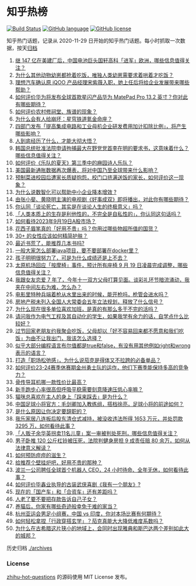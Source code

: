 # 知乎热榜
[![Build Status](https://github.com/ToWeLong/zhihu-hot-questions/workflows/CI/badge.svg)](https://github.com/ToWeLong/zhihu-hot-questions/actions)
[![GitHub language](https://img.shields.io/badge/language-golang-orange.svg)](https://golang.org/)
[![GitHub license](https://img.shields.io/github/license/ToWeLong/zhihu-hot-questions)](https://github.com/ToWeLong/zhihu-hot-questions/blob/main/LICENSE)

知乎热门话题，记录从 2020-11-29 日开始的知乎热门话题。每小时抓取一次数据，按天[归档](./archives)

<!-- BEGIN -->

1. [继 147 亿在美建厂后，中国电池巨头国轩高科「进军」欧洲，哪些信息值得关注？](https://www.zhihu.com/question/622579033)
1. [为什么其他动物幼崽都抢着吃饭，唯独人类幼崽需要求着哄着才吃饭？](https://www.zhihu.com/question/620889402)
1. [理想汽车确认原 iQOO 产品经理宋紫薇入职，她上任后将给企业发展带来哪些帮助？](https://www.zhihu.com/question/622364808)
1. [如何评价华为将发布全球首款星闪产品华为 MatePad Pro 13.2 英寸？你对此有哪些期待？](https://www.zhihu.com/question/622713226)
1. [如何评价农村修祠堂、族谱的现象？](https://www.zhihu.com/question/543993642)
1. [为什么会有人给崩坏：星穹铁道氪金命座？](https://www.zhihu.com/question/622551006)
1. [四部门发布「提高集成电路和工业母机企业研发费用加计扣除比例」，将产生哪些影响？](https://www.zhihu.com/question/622658638)
1. [人到底经历了什么，才能大彻大悟？](https://www.zhihu.com/question/621949860)
1. [韩国总统批准法院申请拘捕最大在野党党首李在明的要求书，这意味着什么？哪些信息值得关注？](https://www.zhihu.com/question/622712493)
1. [如何评价《乐队的夏天》第三季中的麻园诗人乐队？](https://www.zhihu.com/question/270807945)
1. [美国最新通胀数据再次爆表，将对中国乃至全球带来什么影响？](https://www.zhihu.com/question/622195908)
1. [预制菜进校园后遭家长质疑抱怨，校门口挤满送饭的家长，如何评价这一现象？](https://www.zhihu.com/question/622198910)
1. [为什么说数智化可以帮助中小企业降本增效 ?](https://www.zhihu.com/question/621666504)
1. [由张小斐、黄晓明主演的电视剧《好事成双》即将播出，对此你有哪些期待？](https://www.zhihu.com/question/622584677)
1. [你认同「谈论死亡，其实是在谈论人生的终极意义」吗？](https://www.zhihu.com/question/622597782)
1. [「人类本质上的生存是利他性的，不完全是自私性的」，你认同这句话吗？](https://www.zhihu.com/question/622597855)
1. [如何看待2023年9月19日A股市场？](https://www.zhihu.com/question/622710720)
1. [花西子眉笔真的「好用不贵」吗？你用过哪些物超所值的国货？](https://www.zhihu.com/question/621515556)
1. [30+ 的女性应该如何精简护肤？](https://www.zhihu.com/question/620752182)
1. [最近书荒了，能推荐几本书吗?](https://www.zhihu.com/question/616081899)
1. [一般大家怎么部署java项目，要不要部署在docker里？](https://www.zhihu.com/question/615138190)
1. [孩子明明很努力了，可是为什么成绩还是上不去？](https://www.zhihu.com/question/619934268)
1. [太原机场回应「按摩椅」事件，预计所有座椅 9 月 19 日凌晨完成调整，哪些信息值得关注？](https://www.zhihu.com/question/622469651)
1. [我跟女友恋爱 7 年了，今年十一双方父母打算见面。谈彩礼环节暗流涌动，我夹在中间左右为难，怎么办？](https://www.zhihu.com/question/620723739)
1. [电影里特种兵端着枪从水里出来的时候，能开枪吗，枪管会进水吗？](https://www.zhihu.com/question/622359801)
1. [房地产税未列入全国人大常委会五年立法规划，释放了什么信号？](https://www.zhihu.com/question/622547306)
1. [为什么现在很多单位喜欢加班，是真的有那么多干不完的活吗？](https://www.zhihu.com/question/622459816)
1. [请问我作为电气工程及其自动化的学生，如果我学有余力的话，自学点什么比较好？](https://www.zhihu.com/question/622379781)
1. [过节回家老朋友约我聚会吃饭，父母却以「好不容易回来都不愿意和我们吃饭」为由不让我出门，我该怎么选择？](https://www.zhihu.com/question/621684297)
1. [似乎大部分编程语言布尔值都是true和false，有没有用其他例如right和wrong表示的语言？](https://www.zhihu.com/question/622472887)
1. [打造「职场松弛感」，为什么说茄克是得体又不拉跨的必备单品？](https://www.zhihu.com/question/622203935)
1. [如何评价23-24赛季休赛期金州勇士队的运作，他们下赛季能保持多高的竞争力？](https://www.zhihu.com/question/622509000)
1. [骨传导耳机哪一款性价比最高？](https://www.zhihu.com/question/403479312)
1. [新手跑步心率很高但呼吸平稳需要刻意降速压低心率嘛？](https://www.zhihu.com/question/618015161)
1. [猫咪总喜欢在主人的身上「踩来踩去」是为什么？](https://www.zhihu.com/question/620600477)
1. [中国足球小将官方：毛剑卿加入教练组，搭档徐亮，足球小将的前途如何？](https://www.zhihu.com/question/622346480)
1. [是什么原因让你决定要辞职的？](https://www.zhihu.com/question/621741875)
1. [我乐家居八连板后股东清仓式减持，被没收违法所得 1653 万元，并处罚款 3295 万，如何看待此事？](https://www.zhihu.com/question/622268931)
1. [「人贩子余华英拐卖11名儿童」案一审被判处死刑，哪些信息值得关注？](https://www.zhihu.com/question/622558042)
1. [男子卧推 120 公斤杠铃被压死，法院判健身房担 9 成责任赔 80 余万，如何从法律意义解读？](https://www.zhihu.com/question/622562045)
1. [如何预防痘痘的滋生？](https://www.zhihu.com/question/621240928)
1. [给推荐个壁挂炉吧，好用不贵的那种？](https://www.zhihu.com/question/534158987)
1. [波兰一公司聘任全球首个机器人 CEO，24 小时待命、全年无休，如何看待此事？](https://www.zhihu.com/question/622598629)
1. [如何评价毕鑫业执导的古装武侠喜剧《我有一个朋友》?](https://www.zhihu.com/question/620676192)
1. [现在的「国产车」和「合资车」还有差距吗？](https://www.zhihu.com/question/620897556)
1. [人老了要不要把存款告诉自己子女？](https://www.zhihu.com/question/483077955)
1. [养猫后，你家有哪些奇迹般幸免于难的家当？](https://www.zhihu.com/question/621405391)
1. [杭州亚运会男足小组赛，中国 vs 印度，你对本场比赛有何期待？](https://www.zhihu.com/question/622710864)
1. [如何轻松拿捏「行政穿搭玄学」？茄克真能大大降低难度系数吗？](https://www.zhihu.com/question/622203380)
1. [为什么在古希腊这片狭小的地域上，会同时出现雅典和斯巴达两个差别如此大的城邦？](https://www.zhihu.com/question/489050451)

<!-- END -->

历史归档 [./archives](./archives)


### License
[zhihu-hot-questions](https://github.com/towelong/zhihu-hot-questions) 的源码使用 MIT License 发布。